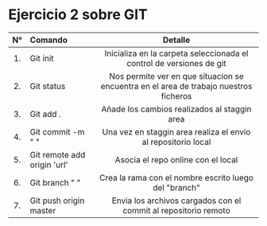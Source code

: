 # Ejercicio 2 sobre GIT


| N° |Comando | Detalle | 
|:---: |:--- |:----: |
|1.| Git init|Inicializa en la carpeta seleccionada el control de versiones de git| 
|2.| Git status| Nos permite ver en que situacion se encuentra en el area de trabajo nuestros ficheros  |
|3.| Git add .| Añade los cambios realizados al staggin area |
|4.| Git commit -m " "| Una vez en staggin area realiza el envio al repositorio local|
|5.| Git remote add origin 'url'| Asocia el repo online con el local |
|6.| Git branch " " | Crea la rama con el nombre escrito luego del "branch" |
|7.| Git push origin master| Envia los archivos cargados con el commit al repositorio remoto |

